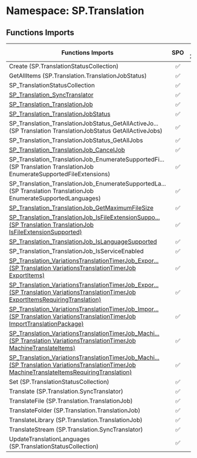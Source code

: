 # Namespace: SP.Translation

## Functions Imports

Functions Imports | SPO | SP 2019 | SP 2016 | SP 2013
----------|:---:|:-------:|:-------:|:-------:
Create (SP.TranslationStatusCollection) | ✅ | ❌ | ❌ | ❌
GetAllItems (SP.Translation.TranslationJobStatus) | ✅ | ✅ | ✅ | ✅
SP_TranslationStatusCollection | ✅ | ❌ | ❌ | ❌
[SP_Translation_SyncTranslator](./Functions/SP_Translation_SyncTranslator.md) | ✅ | ✅ | ✅ | ✅
[SP_Translation_TranslationJob](./Functions/SP_Translation_TranslationJob.md) | ✅ | ✅ | ✅ | ✅
[SP_Translation_TranslationJobStatus](./Functions/SP_Translation_TranslationJobStatus.md) | ✅ | ✅ | ✅ | ✅
<span title="SP_Translation_TranslationJobStatus_GetAllActiveJobs">SP_Translation_TranslationJobStatus_GetAllActiveJo...</span> (SP Translation TranslationJobStatus GetAllActiveJobs) | ✅ | ✅ | ✅ | ✅
SP_Translation_TranslationJobStatus_GetAllJobs | ✅ | ✅ | ✅ | ✅
[SP_Translation_TranslationJob_CancelJob](./Functions/SP_Translation_TranslationJob_CancelJob.md) | ✅ | ✅ | ✅ | ✅
<span title="SP_Translation_TranslationJob_EnumerateSupportedFileExtensions">SP_Translation_TranslationJob_EnumerateSupportedFi...</span> (SP Translation TranslationJob EnumerateSupportedFileExtensions) | ✅ | ✅ | ✅ | ✅
<span title="SP_Translation_TranslationJob_EnumerateSupportedLanguages">SP_Translation_TranslationJob_EnumerateSupportedLa...</span> (SP Translation TranslationJob EnumerateSupportedLanguages) | ✅ | ✅ | ✅ | ✅
[SP_Translation_TranslationJob_GetMaximumFileSize](./Functions/SP_Translation_TranslationJob_GetMaximumFileSize.md) | ✅ | ✅ | ✅ | ✅
[<span title="SP_Translation_TranslationJob_IsFileExtensionSupported">SP_Translation_TranslationJob_IsFileExtensionSuppo...</span> (SP Translation TranslationJob IsFileExtensionSupported)](./Functions/SP_Translation_TranslationJob_IsFileExtensionSupported.md) | ✅ | ✅ | ✅ | ✅
[SP_Translation_TranslationJob_IsLanguageSupported](./Functions/SP_Translation_TranslationJob_IsLanguageSupported.md) | ✅ | ✅ | ✅ | ✅
SP_Translation_TranslationJob_IsServiceEnabled | ✅ | ✅ | ✅ | ✅
[<span title="SP_Translation_VariationsTranslationTimerJob_ExportItems">SP_Translation_VariationsTranslationTimerJob_Expor...</span> (SP Translation VariationsTranslationTimerJob ExportItems)](./Functions/SP_Translation_VariationsTranslationTimerJob_ExportItems.md) | ✅ | ✅ | ✅ | ✅
[<span title="SP_Translation_VariationsTranslationTimerJob_ExportItemsRequiringTranslation">SP_Translation_VariationsTranslationTimerJob_Expor...</span> (SP Translation VariationsTranslationTimerJob ExportItemsRequiringTranslation)](./Functions/SP_Translation_VariationsTranslationTimerJob_ExportItemsRequiringTranslation.md) | ✅ | ✅ | ✅ | ✅
[<span title="SP_Translation_VariationsTranslationTimerJob_ImportTranslationPackage">SP_Translation_VariationsTranslationTimerJob_Impor...</span> (SP Translation VariationsTranslationTimerJob ImportTranslationPackage)](./Functions/SP_Translation_VariationsTranslationTimerJob_ImportTranslationPackage.md) | ✅ | ✅ | ✅ | ✅
[<span title="SP_Translation_VariationsTranslationTimerJob_MachineTranslateItems">SP_Translation_VariationsTranslationTimerJob_Machi...</span> (SP Translation VariationsTranslationTimerJob MachineTranslateItems)](./Functions/SP_Translation_VariationsTranslationTimerJob_MachineTranslateItems.md) | ✅ | ✅ | ✅ | ✅
[<span title="SP_Translation_VariationsTranslationTimerJob_MachineTranslateItemsRequiringTranslation">SP_Translation_VariationsTranslationTimerJob_Machi...</span> (SP Translation VariationsTranslationTimerJob MachineTranslateItemsRequiringTranslation)](./Functions/SP_Translation_VariationsTranslationTimerJob_MachineTranslateItemsRequiringTranslation.md) | ✅ | ✅ | ✅ | ✅
Set (SP.TranslationStatusCollection) | ✅ | ❌ | ❌ | ❌
Translate (SP.Translation.SyncTranslator) | ✅ | ✅ | ✅ | ✅
TranslateFile (SP.Translation.TranslationJob) | ✅ | ✅ | ✅ | ✅
TranslateFolder (SP.Translation.TranslationJob) | ✅ | ✅ | ✅ | ✅
TranslateLibrary (SP.Translation.TranslationJob) | ✅ | ✅ | ✅ | ✅
TranslateStream (SP.Translation.SyncTranslator) | ✅ | ✅ | ✅ | ✅
UpdateTranslationLanguages (SP.TranslationStatusCollection) | ✅ | ❌ | ❌ | ❌